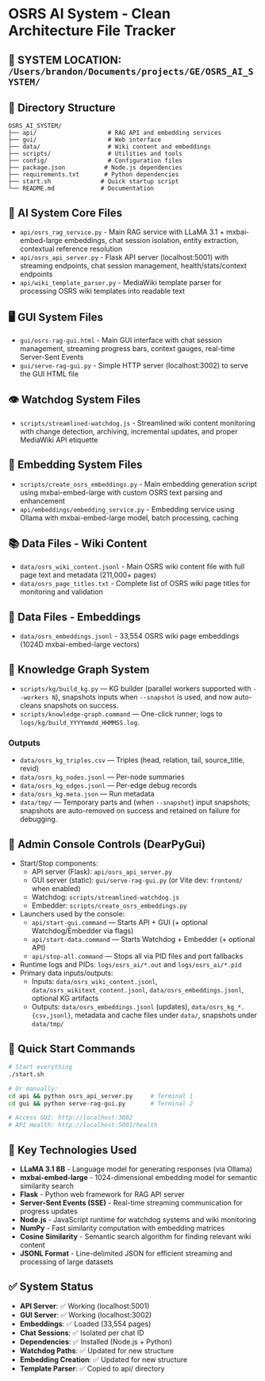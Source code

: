 # OSRS AI System - Clean Architecture File Tracker

## 🎯 SYSTEM LOCATION: `/Users/brandon/Documents/projects/GE/OSRS_AI_SYSTEM/`

## 📁 Directory Structure
```
OSRS_AI_SYSTEM/
├── api/                    # RAG API and embedding services
├── gui/                    # Web interface
├── data/                   # Wiki content and embeddings
├── scripts/                # Utilities and tools
├── config/                 # Configuration files
├── package.json           # Node.js dependencies
├── requirements.txt       # Python dependencies
├── start.sh              # Quick startup script
└── README.md             # Documentation
```

## 🧠 AI System Core Files
- `api/osrs_rag_service.py` - Main RAG service with LLaMA 3.1 + mxbai-embed-large embeddings, chat session isolation, entity extraction, contextual reference resolution
- `api/osrs_api_server.py` - Flask API server (localhost:5001) with streaming endpoints, chat session management, health/stats/context endpoints
- `api/wiki_template_parser.py` - MediaWiki template parser for processing OSRS wiki templates into readable text

## 🖥️ GUI System Files
- `gui/osrs-rag-gui.html` - Main GUI interface with chat session management, streaming progress bars, context gauges, real-time Server-Sent Events
- `gui/serve-rag-gui.py` - Simple HTTP server (localhost:3002) to serve the GUI HTML file

## 👁️ Watchdog System Files
- `scripts/streamlined-watchdog.js` - Streamlined wiki content monitoring with change detection, archiving, incremental updates, and proper MediaWiki API etiquette

## 🔗 Embedding System Files
- `scripts/create_osrs_embeddings.py` - Main embedding generation script using mxbai-embed-large with custom OSRS text parsing and enhancement
- `api/embeddings/embedding_service.py` - Embedding service using Ollama with mxbai-embed-large model, batch processing, caching

## 📚 Data Files - Wiki Content
- `data/osrs_wiki_content.jsonl` - Main OSRS wiki content file with full page text and metadata (211,000+ pages)
- `data/osrs_page_titles.txt` - Complete list of OSRS wiki page titles for monitoring and validation

## 🧮 Data Files - Embeddings
- `data/osrs_embeddings.jsonl` - 33,554 OSRS wiki page embeddings (1024D mxbai-embed-large vectors)


## 🧱 Knowledge Graph System
- `scripts/kg/build_kg.py` — KG builder (parallel workers supported with `--workers N`), snapshots inputs when `--snapshot` is used, and now auto-cleans snapshots on success.
- `scripts/knowledge-graph.command` — One-click runner; logs to `logs/kg/build_YYYYmmdd_HHMMSS.log`.

### Outputs
- `data/osrs_kg_triples.csv` — Triples (head, relation, tail, source_title, revid)
- `data/osrs_kg_nodes.jsonl` — Per-node summaries
- `data/osrs_kg_edges.jsonl` — Per-edge debug records
- `data/osrs_kg.meta.json` — Run metadata
- `data/tmp/` — Temporary parts and (when `--snapshot`) input snapshots; snapshots are auto-removed on success and retained on failure for debugging.

## 🧭 Admin Console Controls (DearPyGui)
- Start/Stop components:
  - API server (Flask): `api/osrs_api_server.py`
  - GUI server (static): `gui/serve-rag-gui.py` (or Vite dev: `frontend/` when enabled)
  - Watchdog: `scripts/streamlined-watchdog.js`
  - Embedder: `scripts/create_osrs_embeddings.py`
- Launchers used by the console:
  - `api/start-gui.command` — Starts API + GUI (+ optional Watchdog/Embedder via flags)
  - `api/start-data.command` — Starts Watchdog + Embedder (+ optional API)
  - `api/stop-all.command` — Stops all via PID files and port fallbacks
- Runtime logs and PIDs: `logs/osrs_ai/*.out` and `logs/osrs_ai/*.pid`
- Primary data inputs/outputs:
  - Inputs: `data/osrs_wiki_content.jsonl`, `data/osrs_wikitext_content.jsonl`, `data/osrs_embeddings.jsonl`, optional KG artifacts
  - Outputs: `data/osrs_embeddings.jsonl` (updates), `data/osrs_kg_*.{csv,jsonl}`, metadata and cache files under `data/`, snapshots under `data/tmp/`

## 🚀 Quick Start Commands
```bash
# Start everything
./start.sh

# Or manually:
cd api && python osrs_api_server.py     # Terminal 1
cd gui && python serve-rag-gui.py       # Terminal 2

# Access GUI: http://localhost:3002
# API Health: http://localhost:5001/health
```

## 🔧 Key Technologies Used
- **LLaMA 3.1 8B** - Language model for generating responses (via Ollama)
- **mxbai-embed-large** - 1024-dimensional embedding model for semantic similarity search
- **Flask** - Python web framework for RAG API server
- **Server-Sent Events (SSE)** - Real-time streaming communication for progress updates
- **Node.js** - JavaScript runtime for watchdog systems and wiki monitoring
- **NumPy** - Fast similarity computation with embedding matrices
- **Cosine Similarity** - Semantic search algorithm for finding relevant wiki content
- **JSONL Format** - Line-delimited JSON for efficient streaming and processing of large datasets

## ✅ System Status
- **API Server**: ✅ Working (localhost:5001)
- **GUI Server**: ✅ Working (localhost:3002)
- **Embeddings**: ✅ Loaded (33,554 pages)
- **Chat Sessions**: ✅ Isolated per chat ID
- **Dependencies**: ✅ Installed (Node.js + Python)
- **Watchdog Paths**: ✅ Updated for new structure
- **Embedding Creation**: ✅ Updated for new structure
- **Template Parser**: ✅ Copied to api/ directory
